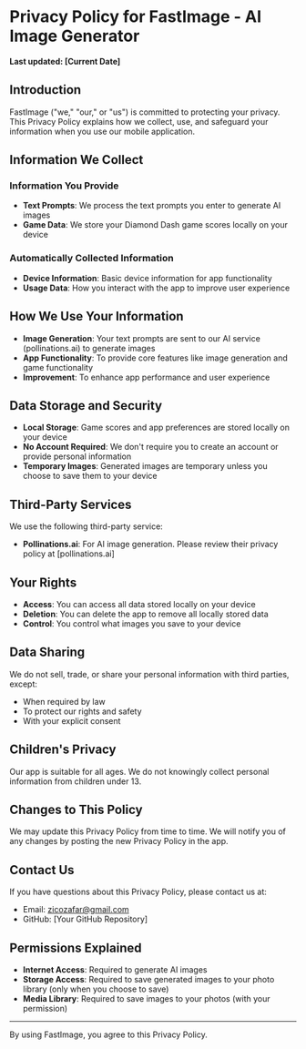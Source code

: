 # Privacy Policy for FastImage - AI Image Generator

**Last updated: [Current Date]**

## Introduction

FastImage ("we," "our," or "us") is committed to protecting your privacy. This Privacy Policy explains how we collect, use, and safeguard your information when you use our mobile application.

## Information We Collect

### Information You Provide

- **Text Prompts**: We process the text prompts you enter to generate AI images
- **Game Data**: We store your Diamond Dash game scores locally on your device

### Automatically Collected Information

- **Device Information**: Basic device information for app functionality
- **Usage Data**: How you interact with the app to improve user experience

## How We Use Your Information

- **Image Generation**: Your text prompts are sent to our AI service (pollinations.ai) to generate images
- **App Functionality**: To provide core features like image generation and game functionality
- **Improvement**: To enhance app performance and user experience

## Data Storage and Security

- **Local Storage**: Game scores and app preferences are stored locally on your device
- **No Account Required**: We don't require you to create an account or provide personal information
- **Temporary Images**: Generated images are temporary unless you choose to save them to your device

## Third-Party Services

We use the following third-party service:

- **Pollinations.ai**: For AI image generation. Please review their privacy policy at [pollinations.ai]

## Your Rights

- **Access**: You can access all data stored locally on your device
- **Deletion**: You can delete the app to remove all locally stored data
- **Control**: You control what images you save to your device

## Data Sharing

We do not sell, trade, or share your personal information with third parties, except:

- When required by law
- To protect our rights and safety
- With your explicit consent

## Children's Privacy

Our app is suitable for all ages. We do not knowingly collect personal information from children under 13.

## Changes to This Policy

We may update this Privacy Policy from time to time. We will notify you of any changes by posting the new Privacy Policy in the app.

## Contact Us

If you have questions about this Privacy Policy, please contact us at:

- Email: zicozafar@gmail.com
- GitHub: [Your GitHub Repository]

## Permissions Explained

- **Internet Access**: Required to generate AI images
- **Storage Access**: Required to save generated images to your photo library (only when you choose to save)
- **Media Library**: Required to save images to your photos (with your permission)

---

By using FastImage, you agree to this Privacy Policy.
